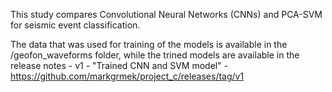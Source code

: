 This study compares Convolutional Neural Networks (CNNs) and PCA-SVM for seismic event classification. 

The data that was used for training of the models is available in the /geofon_waveforms folder, while the trined models are available in the release notes - v1 - "Trained CNN and SVM model" - https://github.com/markgrmek/project_c/releases/tag/v1
